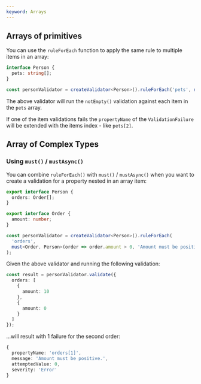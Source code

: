 ```yaml
---
keyword: Arrays
---
```


## Arrays of primitives

You can use the `ruleForEach` function to apply the same rule to multiple items in an array:

```typescript
interface Person {
  pets: string[];
}

const personValidator = createValidator<Person>().ruleForEach('pets', notEmpty());
```

The above validator will run the `notEmpty()` validation against each item in the `pets` array.

If one of the item validations fails the `propertyName` of the `ValidationFailure` will be extended with the items index - like `pets[2]`.

## Array of Complex Types

### Using `must()` / `mustAsync()`

You can combine `ruleForEach()` with `must()` / `mustAsync()` when you want to create a validation for a property nested in an array item:

```typescript
export interface Person {
  orders: Order[];
}

export interface Order {
  amount: number;
}
```

```typescript
const personValidator = createValidator<Person>().ruleForEach(
  'orders',
  must<Order, Person>(order => order.amount > 0, 'Amount must be positive.')
);
```

Given the above validator and running the following validation:

```typescript
const result = personValidator.validate({
  orders: [
    {
      amount: 10
    },
    {
      amount: 0
    }
  ]
});
```

...will result with 1 failure for the second order:

```typescript
{
  propertyName: 'orders[1]',
  message: 'Amount must be positive.',
  attemptedValue: 0,
  severity: 'Error'
}
```
